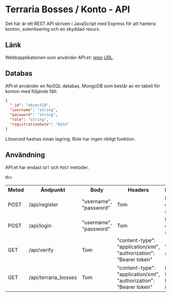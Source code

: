 # Terraria Bosses / Konto - API
Det här är ett REST API skriven i JavaScript med Express för att hantera konton, autentisering och en skyddad resurs.
## Länk
Webbapplikationen som använder API:et: [repo](https://github.com/C4ndyFl4mes/dt207g_moment4_frontend) [URL](https://dt207g-moment4-frontend.netlify.app/terraria_bosses).
## Databas
API:et använder en NoSQL databas, MongoDB som består av en tabell för konton med följande fält:
```json
{
  "_id": "objectId",
  "username": "string",
  "password": "string",
  "role": "string",
  "registrationDate": "Date"
}
```
Lösenord hashas innan lagring. Role har ingen riktigt funktion.
## Användning
API:et har endast `GET` och `POST` metoder.
<table>
  <tr>
    <th>Metod</th>
    <th>Ändpunkt</th>
    <th>Body</th>
    <th>Headers</th>th>
    <th>Beskrivning</th>
  </tr>
  <tr>
    <td>POST</td>
    <td>/api/register</td>
    <td>"username", "password"</td>
    <td>Tom</td>
    <td>Registrerar en användare.</td>
  </tr>
  <tr>
    <td>POST</td>
    <td>/api/login</td>
    <td>"username", "password"</td>
    <td>Tom</td>
    <td>Loggar in en användare.</td>
  </tr>
  <tr>
    <td>GET</td>
    <td>/api/verify</td>
    <td>Tom</td>
    <td>"content-type": "application/xml", "authorization": "Bearer token"</td>
    <td>Verifierar en användare.</td>
  </tr>
  <tr>
    <td>GET</td>
    <td>/api/terraria_bosses</td>
    <td>Tom</td>
    <td>"content-type": "application/xml", "authorization": "Bearer token"</td>
    <td>Hämtar terraria boss information.</td>
  </tr>
</table>

